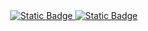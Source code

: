 <div align="center">
<a href="https://kaneesell.github.io/GestorPro/" target="_blank">
<img alt="Static Badge" src="https://capsule-render.vercel.app/api?type=waving&height=200&color=gradient&text=GestorPro">
<img alt="Static Badge" src="https://img.shields.io/badge/Ir_para_P%C3%A1gina-GestorPro-brightgreen?link=https%3A%2F%2Fkaneesell.github.io%2FGestorPro%2F">
</a>
</div>
